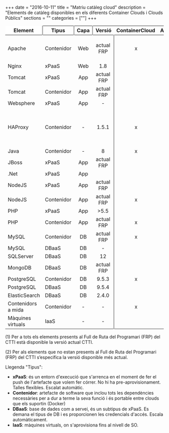 +++
date        = "2016-10-11"
title       = "Matriu catàleg cloud"
description = "Elements de catàleg disponibles en els diferents Container Clouds i Clouds Públics"
sections    = ""
categories  = [""]
+++


Element            |Tipus       | Capa  |Versió |ContainerCloud  |AppAgile  |Bluemix |Azure  |Compose  |Observacions
-------            |------      |:-----:|:-----:|:---------------:|:------:|:------:|:-----:|:-------:|-------------
Apache             | Contenidor |Web    |actual FRP    |x  |       |x       |       ||Amb o sense GICAR. Amb GICAR només a CPD Privat   
Nginx              | xPaaS      |Web    |1.8    | |       |x       |       ||   
Tomcat             | xPaaS      |App    |actual FRP      | |       |x       |       || 
Tomcat             | Contenidor |App    |actual FRP      | |       |x       |       || 
Websphere          | xPaaS      |App    |-      |       |       |x       |       || 
HAProxy            | Contenidor |-      |1.5.1  |x      |       |x       |       ||Balanceig de contenidors arrencats amb docker-compose a Bluemix 
Java               | Contenidor |-      |8      |x      |       |x       |       ||
JBoss              | xPaaS      |App    |actual FRP      |      |       |x        |       || 
.Net               | xPaaS      |App    |       |       |       |       |x      || 
NodeJS             | xPaaS      |App    |actual FRP    |      |       |x       |       || 
NodeJS             | Contenidor |App    |actual FRP    |x      |       |x       |       || 
PHP                | xPaaS      |App    |>5.5   |      |       |x       |       ||    
PHP                | Contenidor |App    |actual FRP    |x      |       |x       |       ||    
MySQL              | Contenidor |DB     |actual FRP    |x      |       |x       |       ||    
MySQL              | DBaaS      |DB     |-      |       |       |       |       |x  |Beta    
SQLServer          | DBaaS      |DB     |12    |       |       |        |x      |  || 
MongoDB            | DBaaS      |DB     |actual FRP    |       |       |       |       |x  ||    
PostgreSQL         | Contenidor |DB     |9.5.3  |x      |       |       |       |x  |    
PostgreSQL         | DBaaS      |DB     |9.5.4  |       |       |       |       |x  |    
ElasticSearch      | DBaaS      |DB     |2.4.0  |       |       |       |       |x  |    
Contenidors a mida | Contenidor |-      |-      |x      |       |x       |       ||
Màquines virtuals  | IaaS       |-      |-      |      |      |        |x      || 

(1) Per a tots els elements presents al Full de Ruta del Programari (FRP) del CTTI està disponible la versió actual CTTI.

(2) Per als elements que no estan presents al Full de Ruta del Programari (FRP) del CTTI s’especifica la versió disponible més actual.

Llegenda "Tipus":

- **xPaaS**: és un entorn d'execució que s'arrenca en el moment de fer el push de l'artefacte que volem fer córrer. No hi ha pre-aprovisionament. Talles flexibles. Escalat automàtic.
- **Contenidor**: artefacte de software que inclou tots les dependències necessàries per a dur a terme la seva funció i és portable entre clouds que els suportin (Docker)  
- **DBaaS**: base de dades com a servei, és un subtipus de xPaaS. Es demana el tipus de DB i es proporcionen les credencials d'accés. Escala automàticament.
- **IaaS**: màquines virtuals, on s'aprovisiona fins al nivell de SO.

<style>
	table tr:first-child th:first-child, table tr:first-child th:last-child{
		background-color:#fff;
	}
	table tr:first-child th:first-child{
		border-top: none!important;
		border-left:none!important;
	}
	table tr:first-child th:last-child{
		border-top: none!important;
		border-right:none!important;
	}

	table tr:nth-child(1) th:nth-child(1), 
	table tr:nth-child(1) th:nth-child(2), 
	table tr:nth-child(1) th:nth-child(3),
	table tr:nth-child(2) th:nth-child(4),
	table tr:nth-child(2) th:nth-child(6),
	table tr:nth-child(2) th:nth-child(9), 
	table tr:nth-child(2) th:nth-child(10),
	table tr td:nth-child(4), 
	table tr td:nth-child(6),
	table tr td:nth-child(9), 
	table tr td:nth-child(10){
		border-right: 3px solid #aaa;
	}
</style>

<script src="https://cdn.datatables.net/1.10.12/js/jquery.dataTables.min.js"></script>
<script>
	$(document).ready(function() {
		//Data table plugin
    	$('table').DataTable( {
	        "paging": false,
	        "info" : false,
	        "ordering": false,
	        "language":{
	        	"search" : "<strong>Cerca:</strong> ",
		        "infoEmpty": "No hi ha registres",
	        	"zeroRecords": "No s'han trobat registres"
	        },
	        initComplete: function () {
	            this.api().columns().every( function (col_index) {
	                var column = this;
	                if(col_index===9){
	                	$("<p>&nbsp;</p>").appendTo($(column.header()));
	                	return;
	                }
	                var select = $('<select><option value=""></option></select>')
	                    .appendTo( $(column.header()) )
	                    .on( 'change', function () {
	                        var val = $.fn.dataTable.util.escapeRegex(
	                            $(this).val()
	                        );
	 
	                        column
	                            .search( val ? '^'+val+'$' : '', true, false )
	                            .draw();
	                    } );
	 
	                column.data().unique().sort().each( function ( d, j ) {
	                    select.append( '<option value="'+d+'">'+d+'</option>' )
	                });
	            });

	            //adds header private/public
	            $("<tr><th colspan='4'></th><th colspan='2'>Privat</th><th colspan='3'>Públic</th><th colspan='1'></th></tr>").insertBefore($("table thead tr"));
	        }	        
    	});
	});
</script>
